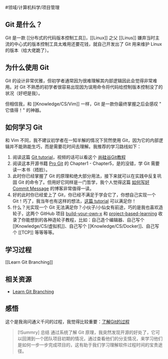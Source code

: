 #领域/计算机科学/项目管理

## Git 是什么？

Git 是一款 [[分布式的代码版本控制工具]]，[[Linux]] 之父 [[Linus]] 嫌弃当时主流的中心式的版本控制工具太难用还要花钱，就自己开发出了 Git 用来维护 Linux 的版本（给大佬跪了）。

## 为什么使用 Git

Git 的设计非常优雅，但初学者通常因为很难理解其内部逻辑因此会觉得非常难用。对 Git 不熟悉的初学者很容易出现因为误用命令将代码给控制版本控制没了的状况（好吧是我）。

但相信我，和 [[Knowledge/CS/Vim]] 一样，Git 是一款你最终掌握之后会感叹 " 它值得！" 的神器。

## 如何学习 Git

和 Vim 不同，我不建议初学者在一知半解的情况下贸然使用 Git，因为它的内部逻辑并不能熟能生巧，而是需要花时间去理解。我推荐的学习路线如下：

1. 阅读这篇 [Git tutorial](https://missing.csail.mit.edu/2020/version-control/)，视频的话可以看这个 [尚硅谷Git教程](https://www.bilibili.com/video/BV1vy4y1s7k6)
2. 阅读这本开源书籍 [Pro Git](https://git-scm.com/book/en/v2) 的 Chapter1 - Chapter5，是的没错，学 Git 需要读一本书（捂脸）。
3. 此时你已经掌握了 Git 的原理和绝大部分用法，接下来就可以在实践中反复巩固 Git 的命令了。但用好它同样是一门哲学，我个人觉得这篇 [如何写好 Commit Message](https://chris.beams.io/posts/git-commit/) 的博客非常值得一读。
4. 好的此时你已经爱上了 Git，你已经不满足于学会它了，你想自己实现一个 Git！巧了，我当年也有这样的想法，[这篇 tutorial](https://wyag.thb.lt/) 可以满足你！
5. 什么？光实现一个 Git 无法满足你？小伙子/小仙女有前途，巧的是我也喜欢造轮子，这两个 GitHub 项目 [build-your-own-x](https://github.com/danistefanovic/build-your-own-x) 和 [project-based-learning](https://github.com/tuvtran/project-based-learning) 收录了你能想到的各种造轮子教程，比如：自己造个编辑器、自己写个 [[Knowledge/CS/虚拟机]]、自己写个 [[Knowledge/CS/Docker]]、自己写个 [[TCP]] 等等等等。

## 学习过程

[[Learn Git Branching]]

## 相关资源

- [Learn Git Branching](https://learngitbranching.js.org/?locale=zh_CN)

## 感悟

这个是我询问通义千问的过程，我觉得比较重要：[了解Git的过程](https://tongyi.aliyun.com/qianwen/share?shareId=a40fb3c9-f77f-4c68-83a0-9489af41250d)

> [!Summry] 总结
> 通过系统了解 Git 原理，我突然发现开源的好处了，它可以回溯到一个团队项目初期的情况，通过查看他们的分支情况，来学习他们是如何一步一步完成项目的，这有助于我们学习理解软件过程时间的宝贵途径。
